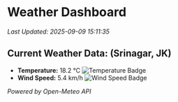 
# Weather Dashboard

_Last Updated: 2025-09-09 15:11:35_

## Current Weather Data: (Srinagar, JK)
- **Temperature:** 18.2 °C ![Temperature Badge](https://img.shields.io/badge/Temperature-Low%20Temp-blue)
- **Wind Speed:** 5.4 km/h ![Wind Speed Badge](https://img.shields.io/badge/Wind%20Speed-Light%20Wind-blue)

*Powered by Open-Meteo API*
